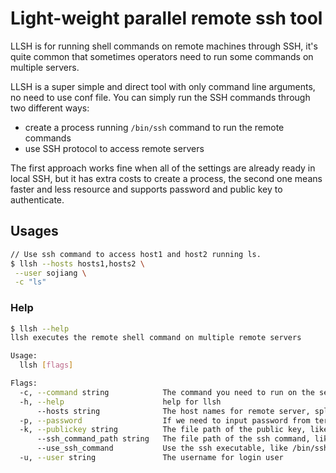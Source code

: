 # Light-weight parallel remote ssh tool
LLSH is for running shell commands on remote machines through SSH, it's quite common that sometimes
operators need to run some commands on multiple servers.

LLSH is a super simple and direct tool with only command line arguments, no need to use conf file.
You can simply run the SSH commands through two different ways:
* create a process running `/bin/ssh` command to run the remote commands
* use SSH protocol to access remote servers

The first approach works fine when all of the settings are already ready in local SSH, but it has
extra costs to create a process, the second one means faster and less resource and supports password
and public key to authenticate.

## Usages
```bash
// Use ssh command to access host1 and host2 running ls.
$ llsh --hosts hosts1,hosts2 \
 --user sojiang \
 -c "ls"
``` 

### Help
```bash
$ llsh --help
llsh executes the remote shell command on multiple remote servers

Usage:
  llsh [flags]

Flags:
  -c, --command string            The command you need to run on the servers
  -h, --help                      help for llsh
      --hosts string              The host names for remote server, split by comma, for example, host1,host2,host3
  -p, --password                  If we need to input password from terminal
  -k, --publickey string          The file path of the public key, like ~/.ssh/id_rsa.pub
      --ssh_command_path string   The file path of the ssh command, like /bin/ssh (default "ssh")
      --use_ssh_command           Use the ssh executable, like /bin/ssh (default true)
  -u, --user string               The username for login user
```
